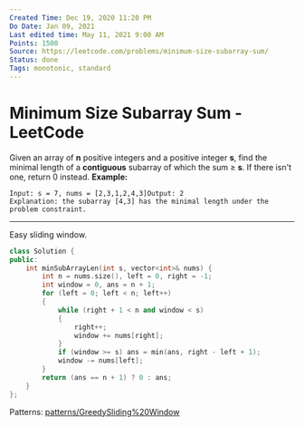 ```yaml
---
Created Time: Dec 19, 2020 11:20 PM
Do Date: Jan 09, 2021
Last edited time: May 11, 2021 9:00 AM
Points: 1500
Source: https://leetcode.com/problems/minimum-size-subarray-sum/
Status: done
Tags: monotonic, standard
---
```


# Minimum Size Subarray Sum - LeetCode

Given an array of **n** positive integers and a positive integer **s**, find the minimal length of a **contiguous** subarray of which the sum ≥ **s**. If there isn't one, return 0 instead.
**Example:**
```
Input: s = 7, nums = [2,3,1,2,4,3]Output: 2
Explanation: the subarray [4,3] has the minimal length under the problem constraint.
```
---
Easy sliding window.
```cpp
class Solution {
public:
    int minSubArrayLen(int s, vector<int>& nums) {
        int n = nums.size(), left = 0, right = -1; 
        int window = 0, ans = n + 1;
        for (left = 0; left < n; left++)
        {
            while (right + 1 < n and window < s)
            {
                right++; 
                window += nums[right]; 
            }
            if (window >= s) ans = min(ans, right - left + 1); 
            window -= nums[left]; 
        }
        return (ans == n + 1) ? 0 : ans; 
    }
};
```
Patterns: [patterns/Greedy](patterns/Greedy.md)[Sliding%20Window](Sliding%20Window.md)